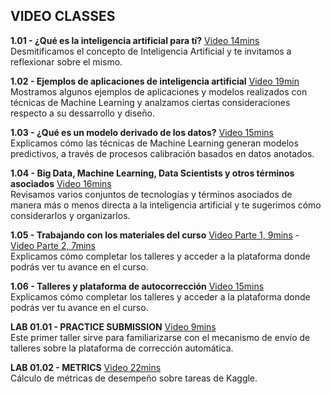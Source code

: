## VIDEO CLASSES

**1.01 - ¿Qué es la inteligencia artificial para tí?** [Video 14mins](https://www.youtube.com/watch?v=y3mRk4C9tpM)<br/>Desmitificamos el concepto de Inteligencia Artificial y te invitamos a reflexionar sobre el mismo.

**1.02 - Ejemplos de aplicaciones de inteligencia artificial** [Video 19min](https://www.youtube.com/watch?v=javJB3_oQK4)<br/>Mostramos algunos ejemplos de aplicaciones y modelos realizados con técnicas de Machine Learning y analzamos ciertas consideraciones respecto a su dessarrollo y diseño.

**1.03 - ¿Qué es un modelo derivado de los datos?** [Video 15mins](https://www.youtube.com/watch?v=k8S5OKEkKVI)<br/>Explicamos cómo las técnicas de Machine Learning generan modelos predictivos, a través de procesos calibración basados en datos anotados.

**1.04 - Big Data, Machine Learning, Data Scientists y otros términos asociados** [Video 16mins](https://www.youtube.com/watch?v=qzBkSK2TFLA)<br/>Revisamos varios conjuntos de tecnologías y términos asociados de manera más o menos directa a la inteligencia artificial y te sugerimos cómo considerarlos y organizarlos.

**1.05 - Trabajando con los materiales del curso** [Video Parte 1, 9mins](https://www.youtube.com/watch?v=WFFV9q1zwoE) - [Video Parte 2, 7mins](https://www.youtube.com/watch?v=OaFKAAorssY)<br/>Explicamos cómo completar los talleres y acceder a la plataforma donde podrás ver tu avance en el curso.

**1.06 - Talleres y plataforma de autocorrección** [Video 15mins](https://www.youtube.com/watch?v=Jsn77W9j_X8)<br/>Explicamos cómo completar los talleres y acceder a la plataforma donde podrás ver tu avance en el curso.

**LAB 01.01 - PRACTICE SUBMISSION** [Video 9mins](https://www.youtube.com/watch?v=XRxmsSxelFk)<br/>Este primer taller sirve para familiarizarse con el mecanismo de envío de talleres sobre la plataforma de corrección automática.

**LAB 01.02 - METRICS** [Video 22mins](https://www.youtube.com/watch?v=8mp9T1v9ezc) <br/> Cálculo de métricas de desempeño sobre tareas de Kaggle.

